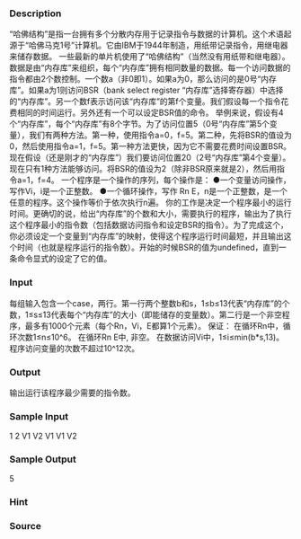 
### Description
“哈佛结构”是指一台拥有多个分散内存用于记录指令与数据的计算机。这个术语起源于“哈佛马克1号”计算机。它由IBM于1944年制造，用纸带记录指令，用继电器来储存数据。
一些最新的单片机使用了“哈佛结构”（当然没有用纸带和继电器）。数据是由“内存库”来组织，每个“内存库”拥有相同数量的数据。每一个访问数据的指令都由2个数控制。一个数a（非0即1）。如果a为0，那么访问的是0号“内存库”。如果a为1则访问BSR（bank select register “内存库”选择寄存器）中选择的“内存库”。另一个数f表示访问该“内存库”的第f个变量。我们假设每一个指令花费相同的时间运行。另外还有一个可以设定BSR值的命令。
举例来说，假设有4个“内存库”，每个“内存库”有8个字节。为了访问位置5（0号“内存库”第5个变量），我们有两种方法。第一种，使用指令a=0，f=5。第二种，先将BSR的值设为0，然后使用指令a=1，f=5。第一种方法更快，因为它不需要花费时间设置BSR。
现在假设（还是刚才的“内存库”）我们要访问位置20（2号“内存库”第4个变量）。现在只有1种方法能够访问。将BSR的值设为2（除非BSR原来就是2），然后用指令a=1，f=4。
一个程序是一个操作的序列，每个操作是：
●一个变量访问操作，写作Vi，i是一个正整数。
●一个循环操作，写作 Rn <program> E，n是一个正整数，<program>是一个任意的程序。这个操作等价于依次执行n遍<program>。
你的工作是决定一个程序最小的运行时间。更确切的说，给出“内存库”的个数和大小，需要执行的程序，输出为了执行这个程序最小的指令数（包括数据访问指令和设定BSR的指令）。为了完成这个，你必须设定一个变量到“内存库”的映射，使得这个程序运行时间最短，并且输出这个时间（也就是程序运行的指令数）。开始的时候BSR的值为undefined，直到一条命令显式的设定了它的值。


### Input
每组输入包含一个case，两行。第一行两个整数b和s，1≤b≤13代表“内存库”的个数，1≤s≤13代表每个“内存库”的大小（即能储存的变量数）。第二行是一个非空程序，最多有1000个元素（每个Rn，Vi，E都算1个元素）。
保证：
在循环Rn中，循环次数1≤n≤10^6。
在循环Rn <program> E中, <program>非空。
在数据访问Vi中，1≤i≤min(b*s,13)。
程序访问变量的次数不超过10^12次。


### Output
输出运行该程序最少需要的指令数。


### Sample Input
1 2
V1 V2 V1 V1 V2

### Sample Output
5
### Hint

### Source
